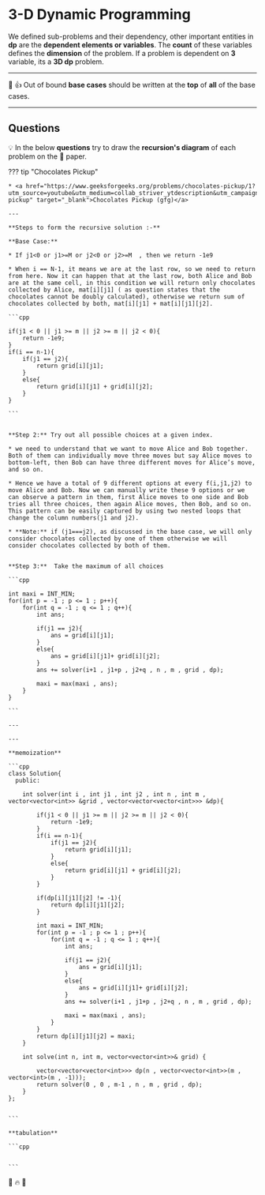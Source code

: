 # 3-D Dynamic Programming

We defined sub-problems and their dependency, other important entities in **dp** are the **dependent elements or variables**. The **count** of these variables defines the **dimension** of the problem. If a problem is dependent on **3** variable, its a **3D dp** problem.


---

🧠 👍 Out of bound **base cases** should be written at the **top** of **all** of the base cases.

---


## Questions

💡 In the below **questions** try to draw the **recursion's diagram** of each problem on the 📝 paper.


??? tip "Chocolates Pickup"

    * <a href="https://www.geeksforgeeks.org/problems/chocolates-pickup/1?utm_source=youtube&utm_medium=collab_striver_ytdescription&utm_campaign=chocolates-pickup" target="_blank">Chocolates Pickup (gfg)</a>

    ---

    **Steps to form the recursive solution :-**

    **Base Case:**

    * If j1<0 or j1>=M or j2<0 or j2>=M  , then we return -1e9 

    * When i == N-1, it means we are at the last row, so we need to return from here. Now it can happen that at the last row, both Alice and Bob are at the same cell, in this condition we will return only chocolates collected by Alice, mat[i][j1] ( as question states that the chocolates cannot be doubly calculated), otherwise we return sum of chocolates collected by both, mat[i][j1] + mat[i][j1][j2].

    ```cpp

    if(j1 < 0 || j1 >= m || j2 >= m || j2 < 0){
        return -1e9;
    }
    if(i == n-1){
        if(j1 == j2){
            return grid[i][j1];
        }
        else{
            return grid[i][j1] + grid[i][j2];
        }
    }

    ```


    **Step 2:** Try out all possible choices at a given index.

    * we need to understand that we want to move Alice and Bob together. Both of them can individually move three moves but say Alice moves to bottom-left, then Bob can have three different moves for Alice’s move, and so on.

    * Hence we have a total of 9 different options at every f(i,j1,j2) to move Alice and Bob. Now we can manually write these 9 options or we can observe a pattern in them, first Alice moves to one side and Bob tries all three choices, then again Alice moves, then Bob, and so on. This pattern can be easily captured by using two nested loops that change the column numbers(j1 and j2).

    * **Note:** if (j1===j2), as discussed in the base case, we will only consider chocolates collected by one of them otherwise we will consider chocolates collected by both of them.


    **Step 3:**  Take the maximum of all choices

    ```cpp

    int maxi = INT_MIN;
    for(int p = -1 ; p <= 1 ; p++){
        for(int q = -1 ; q <= 1 ; q++){
            int ans;
                    
            if(j1 == j2){
                ans = grid[i][j1];
            }
            else{
                ans = grid[i][j1]+ grid[i][j2];
            }
            ans += solver(i+1 , j1+p , j2+q , n , m , grid , dp);
                    
            maxi = max(maxi , ans);
        }
    }

    ```

    ---

    ---

    **memoization**

    ```cpp
    class Solution{
      public:
        
        int solver(int i , int j1 , int j2 , int n , int m , vector<vector<int>> &grid , vector<vector<vector<int>>> &dp){
            
            if(j1 < 0 || j1 >= m || j2 >= m || j2 < 0){
                return -1e9;
            }
            if(i == n-1){
                if(j1 == j2){
                    return grid[i][j1];
                }
                else{
                    return grid[i][j1] + grid[i][j2];
                }
            }
            
            if(dp[i][j1][j2] != -1){
                return dp[i][j1][j2];
            }
            
            int maxi = INT_MIN;
            for(int p = -1 ; p <= 1 ; p++){
                for(int q = -1 ; q <= 1 ; q++){
                    int ans;
                    
                    if(j1 == j2){
                        ans = grid[i][j1];
                    }
                    else{
                        ans = grid[i][j1]+ grid[i][j2];
                    }
                    ans += solver(i+1 , j1+p , j2+q , n , m , grid , dp);
                    
                    maxi = max(maxi , ans);
                }
            }
            return dp[i][j1][j2] = maxi;
        }
    
        int solve(int n, int m, vector<vector<int>>& grid) {
            
            vector<vector<vector<int>>> dp(n , vector<vector<int>>(m , vector<int>(m , -1)));
            return solver(0 , 0 , m-1 , n , m , grid , dp);
        }
    };


    ```

    **tabulation**

    ```cpp

    
    ```


💯 🔥 🚀